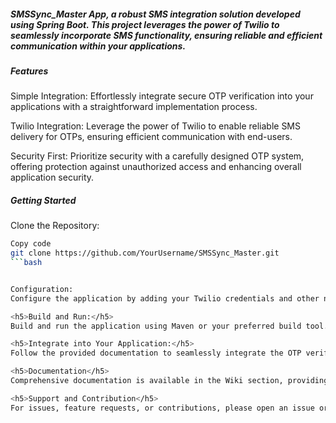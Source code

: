 <h5>SMSSync_Master App, a robust SMS integration solution developed using Spring Boot. 
  This project leverages the power of Twilio to seamlessly incorporate SMS functionality, ensuring reliable and efficient communication within your applications.</h5>
<h5>Features</h5>
Simple Integration: Effortlessly integrate secure OTP verification into your applications with a straightforward implementation process.

Twilio Integration: Leverage the power of Twilio to enable reliable SMS delivery for OTPs, ensuring efficient communication with end-users.

Security First: Prioritize security with a carefully designed OTP system, offering protection against unauthorized access and enhancing overall application security.

<h5>Getting Started</h5>
Clone the Repository:

```bash
Copy code
git clone https://github.com/YourUsername/SMSSync_Master.git
```bash


Configuration:
Configure the application by adding your Twilio credentials and other necessary settings in the designated configuration files.

<h5>Build and Run:</h5>
Build and run the application using Maven or your preferred build tool. Ensure that the required dependencies are installed.

<h5>Integrate into Your Application:</h5>
Follow the provided documentation to seamlessly integrate the OTP verification system into your applications.

<h5>Documentation</h5>
Comprehensive documentation is available in the Wiki section, providing detailed instructions on configuration, integration, and customization.

<h5>Support and Contribution</h5>
For issues, feature requests, or contributions, please open an issue or submit a pull request. I welcome collaboration from the community to enhance and improve the security features of this OTP verification system.
